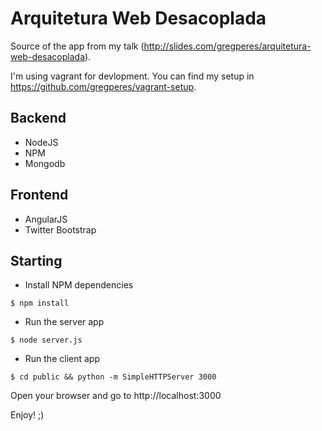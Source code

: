 # Arquitetura Web Desacoplada

Source of the app from my talk (http://slides.com/gregperes/arquitetura-web-desacoplada).

I'm using vagrant for devlopment. You can find my setup in https://github.com/gregperes/vagrant-setup.

## Backend

- NodeJS
- NPM
- Mongodb

## Frontend

- AngularJS
- Twitter Bootstrap

## Starting

- Install NPM dependencies

```
$ npm install
```
- Run the server app

```
$ node server.js
```

- Run the client app

```
$ cd public && python -m SimpleHTTPServer 3000
```
Open your browser and go to http://localhost:3000

Enjoy! ;)
